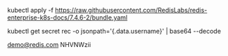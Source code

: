 kubectl apply -f https://raw.githubusercontent.com/RedisLabs/redis-enterprise-k8s-docs/7.4.6-2/bundle.yaml

kubectl get secret rec -o jsonpath='{.data.username}' | base64 --decode

[Text.Encoding]::Utf8.GetString([Convert]::FromBase64String('TkhWTld6aWk='))

demo@redis.com
NHVNWzii